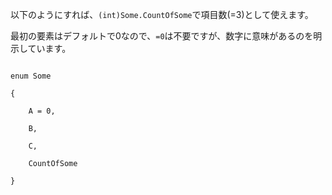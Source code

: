 以下のようにすれば、`(int)Some.CountOfSome`で項目数(=3)として使えます。
最初の要素はデフォルトで0なので、`=0`は不要ですが、数字に意味があるのを明示しています。

```c#:C#
enum Some
{
	A = 0,
	B,
	C,
	CountOfSome
}
```